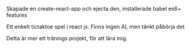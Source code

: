 Skapade en create-react-app och ejecta den, installerade babel es6+ features

Ett enkelt tictaktoe spel i react js. Finns ingen AI, men tänkt påbörja det

Detta är mer ett tränings projekt, för att lära mig.
